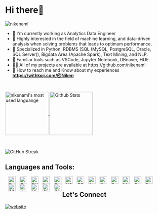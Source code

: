 <h1>Hi there👋</h1>

<p align="left"> <img src="https://komarev.com/ghpvc/?username=nikenaml&label=Profile%20views&color=0e75b6&style=flat" alt="nikenaml" /> </p>

- 📌 I'm currently working as Analytics Data Engineer
- 📝 Highly interested in the field of machine learning, and data-driven analysis when solving problems that leads to optimum performance. 
- 📑 Specialized in Python, RDBMS (SQL (MySQL, PostgreSQL, Oracle, SQL Server)), Bigdata Area (Apache Spark), Text Mining, and NLP. 
- 🎯 Familiar tools such as VSCode, Jupyter Notebook, DBeaver, HUE. 
- 👨‍💻 All of my projects are available at https://github.com/nikenaml
- 🔗 How to reach me and Know about my experiences **https://withkoji.com/@Niken**

<br />

<p>
  <a href="https://github.com/nikenaml/nikenaml">
    <img
         src="https://github-readme-stats.vercel.app/api/top-langs/?username=nikenaml&theme=onedark&layout=compact&border_radius=24"
         alt="nikenaml's most used languange"
         align="center"
         height="140"
     />
  </a>
  <a href="https://github.com/nikenaml/nikenaml">
    <img
         src="https://github-readme-stats.vercel.app/api?username=nikenaml&show_icons=true&theme=onedark&border_radius=24"
         alt="Github Stats"
         align="center"
         height="140"
     />
  </a>
</p>

<br />

![GitHub Streak](https://github-readme-streak-stats.herokuapp.com?user=nikenaml&theme=dracula&date_format=j%20M%5B%20Y%5D)


## Languages and Tools:
<p align="left" class="language"/>
  <img align="left" alt="Python" height="24px" style="margin-left: 10px" src="https://cdn.jsdelivr.net/gh/devicons/devicon/icons/python/python-original.svg" />
  <img align="left" alt="Golang" height="24px" style="margin-left: 10px" src="https://cdn.jsdelivr.net/gh/devicons/devicon/icons/go/go-original.svg" style="padding-right:10px;" />   
  <img align="left" alt="PHP" height="24px" style="margin-left: 10px" src="https://cdn.jsdelivr.net/gh/devicons/devicon/icons/php/php-original.svg" />
  <img align="left" alt="Laravel" height="24px" style="margin-left: 10px" src="https://cdn.jsdelivr.net/gh/devicons/devicon/icons/laravel/laravel-plain.svg" />         
  <img align="left" alt="Golang" height="24px" style="margin-left: 10px" src="https://cdn.jsdelivr.net/gh/devicons/devicon/icons/pandas/pandas-original.svg" />         
  <img align="left" alt="HTML5" height="24px" style="margin-left: 10px" src="https://cdn.jsdelivr.net/gh/devicons/devicon/icons/html5/html5-original.svg" style="padding-right:10px;" />
  <img align="left" alt="CSS3" height="24px" style="margin-left: 10px" src="https://cdn.jsdelivr.net/gh/devicons/devicon/icons/css3/css3-original.svg" style="padding-right:10px;" />
  <img align="left" alt="JavaScript" height="24px" style="margin-left: 10px" src="https://cdn.jsdelivr.net/gh/devicons/devicon/icons/javascript/javascript-original.svg" style="padding-right:10px;" />
  <img align="left" alt="Scala" height="24px" style="margin-left: 10px" src="https://cdn.jsdelivr.net/gh/devicons/devicon/icons/scala/scala-original.svg" />
  <img align="left" alt="Selenium" height="24px" style="margin-left: 10px" src="https://cdn.jsdelivr.net/gh/devicons/devicon/icons/selenium/selenium-original.svg" />
  <img align="left" alt="MySQL" height="24px" style="margin-left: 10px" src="https://cdn.jsdelivr.net/gh/devicons/devicon/icons/mysql/mysql-original.svg" />
  <img align="left" alt="Oracle" height="24px" style="margin-left: 10px" src="https://cdn.jsdelivr.net/gh/devicons/devicon/icons/oracle/oracle-original.svg" />
  <img align="left" alt="PostgreSQL" height="24px" style="margin-left: 10px" src="https://cdn.jsdelivr.net/gh/devicons/devicon/icons/postgresql/postgresql-original.svg" />
  <img align="left" alt="SQLServer" height="24px" style="margin-left: 10px" src="https://cdn.jsdelivr.net/gh/devicons/devicon/icons/microsoftsqlserver/microsoftsqlserver-plain.svg" />
  <img align="left" alt="Jupyter" height="24px" style="margin-left: 10px" src="https://cdn.jsdelivr.net/gh/devicons/devicon/icons/jupyter/jupyter-original.svg" />     
  <img align="left" alt="Visual Studio Code" height="24px" style="margin-left: 10px" src="https://cdn.jsdelivr.net/gh/devicons/devicon/icons/vscode/vscode-original.svg" style="padding-right:10px;" />
  <img align="left" alt="Git" height="24px" style="margin-left: 10px" src="https://cdn.jsdelivr.net/gh/devicons/devicon/icons/git/git-original.svg" style="padding-right:10px;" />
  <img align="left" alt="GitHub" height="24px" style="margin-left: 10px" src="https://user-images.githubusercontent.com/3369400/139447912-e0f43f33-6d9f-45f8-be46-2df5bbc91289.png" style="padding-right:10px;" />
 </p>

<br />

## Let's Connect
[![website](https://img.icons8.com/fluency/48/000000/linkedin.png)](https://www.linkedin.com/in/nikenamelia/)
&nbsp;&nbsp;
